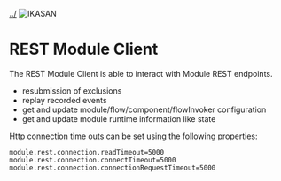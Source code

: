 [../](../../Readme.md)
![IKASAN](../developer/docs/quickstart-images/Ikasan-title-transparent.png)
# REST Module Client
 
The REST Module Client is able to interact with Module REST endpoints.

- resubmission of exclusions
- replay recorded events 
- get and update module/flow/component/flowInvoker configuration 
- get and update module runtime information like state

Http connection time outs can be set using the following properties:

```properties
module.rest.connection.readTimeout=5000
module.rest.connection.connectTimeout=5000
module.rest.connection.connectionRequestTimeout=5000
```